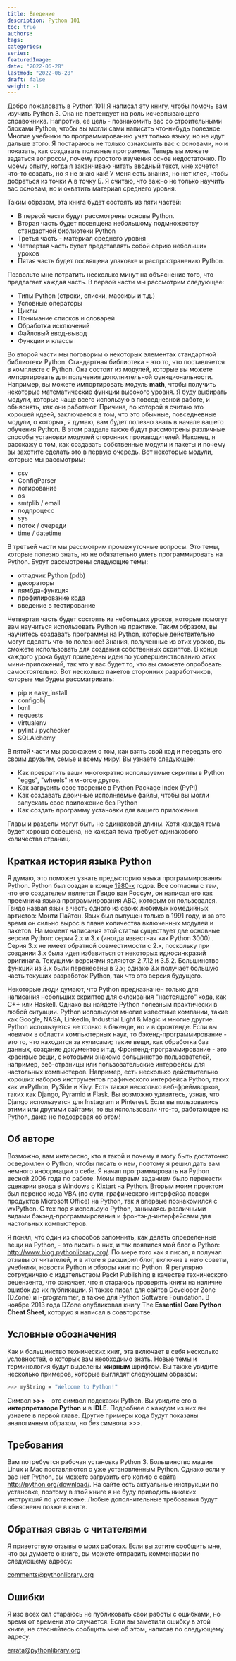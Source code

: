 ```yaml
---
title: Введение
description: Python 101
toc: true
authors:
tags:
categories:
series:
featuredImage:
date: "2022-06-28"
lastmod: "2022-06-28"
draft: false
weight: -1
---
```


Добро пожаловать в Python 101! Я написал эту книгу, чтобы помочь вам изучить Python 3. Она не претендует на роль исчерпывающего справочника. Напротив, ее цель - познакомить вас со строительными блоками Python, чтобы вы могли сами написать что-нибудь полезное. Многие учебники по программированию учат только языку, но не идут дальше этого. Я постараюсь не только ознакомить вас с основами, но и показать, как создавать полезные программы. Теперь вы можете задаться вопросом, почему простого изучения основ недостаточно. По моему опыту, когда я заканчиваю читать вводный текст, мне хочется что-то создать, но я не знаю как! У меня есть знания, но нет клея, чтобы добраться из точки А в точку Б. Я считаю, что важно не только научить вас основам, но и охватить материал среднего уровня.

Таким образом, эта книга будет состоять из пяти частей:

-  В первой части будут рассмотрены основы Python.
-  Вторая часть будет посвящена небольшому подмножеству стандартной библиотеки Python
-  Третья часть - материал среднего уровня
-  Четвертая часть будет представлять собой серию небольших уроков
-  Пятая часть будет посвящена упаковке и распространению Python.

Позвольте мне потратить несколько минут на объяснение того, что предлагает каждая часть. В первой части мы рассмотрим следующее:

-  Типы Python (строки, списки, массивы и т.д.)
-  Условные операторы
-  Циклы
-  Понимание списков и словарей
-  Обработка исключений
-  Файловый ввод-вывод
-  Функции и классы


Во второй части мы поговорим о некоторых элементах стандартной библиотеки Python. Стандартная библиотека - это то, что поставляется в комплекте с Python. Она состоит из модулей, которые вы можете импортировать для получения дополнительной функциональности. Например, вы можете импортировать модуль **math**, чтобы получить некоторые математические функции высокого уровня. Я буду выбирать модули, которые чаще всего использую в повседневной работе, и объяснять, как они работают. Причина, по которой я считаю это хорошей идеей, заключается в том, что это обычные, повседневные модули, о которых, я думаю, вам будет полезно знать в начале вашего обучения Python. В этом разделе также будут рассмотрены различные способы установки модулей сторонних производителей. Наконец, я расскажу о том, как создавать собственные модули и пакеты и почему вы захотите сделать это в первую очередь. Вот некоторые модули, которые мы рассмотрим:

-  csv
-  ConfigParser
-  логирование
-  os
-  smtplib / email
-  подпроцесс
-  sys
-  поток / очереди
-  time / datetime


В третьей части мы рассмотрим промежуточные вопросы. Это темы, которые полезно знать, но не обязательно уметь программировать на Python. Будут рассмотрены следующие темы:

-  отладчик Python (pdb)
-  декораторы
-  лямбда-функция
-  профилирование кода
-  введение в тестирование

Четвертая часть будет состоять из небольших уроков, которые помогут вам научиться использовать Python на практике. Таким образом, вы научитесь создавать программы на Python, которые действительно могут сделать что-то полезное! Знания, полученные из этих уроков, вы сможете использовать для создания собственных скриптов. В конце каждого урока будут приведены идеи по усовершенствованию этих мини-приложений, так что у вас будет то, что вы сможете опробовать самостоятельно. Вот несколько пакетов сторонних разработчиков, которые мы будем рассматривать:

-  pip и easy_install
-  configobj
-  lxml
-  requests
-  virtualenv
-  pylint / pychecker
-  SQLAlchemy


В пятой части мы расскажем о том, как взять свой код и передать его своим друзьям, семье и всему миру! Вы узнаете следующее:

-  Как превратить ваши многократно используемые скрипты в Python "eggs", "wheels" и многое другое.
-  Как загрузить свое творение в Python Package Index (PyPI)
-  Как создавать двоичные исполняемые файлы, чтобы вы могли запускать свое приложение без Python
-  Как создать программу установки для вашего приложения


Главы и разделы могут быть не одинаковой длины. Хотя каждая тема будет хорошо освещена, не каждая тема требует одинакового количества страниц.

## Краткая история языка Python

Я думаю, это поможет узнать предысторию языка программирования Python. Python был создан в конце [1980-х](http://www.artima.com/intv/pythonP.html) годов. Все согласны с тем, что его создателем является Гвидо ван Россум, он написал его как преемника языка программирования ABC, которым он пользовался. Гвидо назвал язык в честь одного из своих любимых комедийных артистов: Монти Пайтон. Язык был выпущен только в 1991 году, и за это время он сильно вырос в плане количества включенных модулей и пакетов. На момент написания этой статьи существует две основные версии Python: серия 2.x и 3.x (иногда известная как Python 3000) . Серия 3.x не имеет обратной совместимости с 2.x, поскольку при создании 3.x была идея избавиться от некоторых идиосинкразий оригинала. Текущими версиями являются 2.7.12 и 3.5.2. Большинство функций из 3.x были перенесены в 2.x; однако 3.x получает большую часть текущих разработок Python, так что это версия будущего.

Некоторые люди думают, что Python предназначен только для написания небольших скриптов для склеивания "настоящего" кода, как C++ или Haskell. Однако вы найдете Python полезным практически в любой ситуации. Python используют многие известные компании, такие как Google, NASA, LinkedIn, Industrial Light & Magic и многие другие. Python используется не только в бэкенде, но и в фронтенде. Если вы новичок в области компьютерных наук, то бэкенд-программирование - это то, что находится за кулисами; такие вещи, как обработка баз данных, создание документов и т.д. Фронтенд-программирование - это красивые вещи, с которыми знакомо большинство пользователей, например, веб-страницы или пользовательские интерфейсы для настольных компьютеров. Например, есть несколько действительно хороших наборов инструментов графического интерфейса Python, таких как wxPython, PySide и Kivy. Есть также несколько веб-фреймворков, таких как Django, Pyramid и Flask. Вы возможно удивитесь, узнав, что Django используется для Instagram и Pinterest. Если вы пользовались этими или другими сайтами, то вы использовали что-то, работающее на Python, даже не подозревая об этом!

## Об авторе

Возможно, вам интересно, кто я такой и почему я могу быть достаточно осведомлен о Python, чтобы писать о нем, поэтому я решил дать вам немного информации о себе. Я начал программировать на Python весной 2006 года по работе. Моим первым заданием было перенести сценарии входа в Windows с Kixtart на Python. Вторым моим проектом был перенос кода VBA (по сути, графического интерфейса поверх продуктов Microsoft Office) на Python, так я впервые познакомился с wxPython. С тех пор я использую Python, занимаясь различными видами бэкэнд-программирования и фронтэнд-интерфейсами для настольных компьютеров.

Я понял, что один из способов запомнить, как делать определенные вещи на Python, - это писать о них, и так появился мой блог о Python: http://www.blog.pythonlibrary.org/. По мере того как я писал, я получал отзывы от читателей, и в итоге я расширил блог, включив в него советы, учебники, новости Python и обзоры книг по Python. Я регулярно сотрудничаю с издательством Packt Publishing в качестве технического рецензента, что означает, что я стараюсь проверять книги на наличие ошибок до их публикации. Я также писал для сайтов Developer Zone (DZone) и i-programmer, а также для Python Software Foundation. В ноябре 2013 года DZone опубликовал книгу The **Essential Core Python Cheat Sheet**, которую я написал в соавторстве.

## Условные обозначения

Как и большинство технических книг, эта включает в себя несколько условностей, о которых вам необходимо знать. Новые темы и терминология будут выделены **жирным** шрифтом. Вы также увидите несколько примеров, которые выглядят следующим образом:

```sh
>>> myString = "Welcome to Python!"
```

Символ **>>>** - это символ подсказки Python. Вы увидите его в **интерпретаторе Python** и в **IDLE**. Подробнее о каждом из них вы узнаете в первой главе. Другие примеры кода будут показаны аналогичным образом, но без символа >>>.

## Требования

Вам потребуется рабочая установка Python 3. Большинство машин Linux и Mac поставляются с уже установленным Python. Однако если у вас нет Python, вы можете загрузить его копию с сайта http://python.org/download/. На сайте есть актуальные инструкции по установке, поэтому в этой книге я не буду приводить никаких инструкций по установке. Любые дополнительные требования будут объяснены позже в книге.

## Обратная связь с читателями

Я приветствую отзывы о моих работах. Если вы хотите сообщить мне, что вы думаете о книге, вы можете отправить комментарии по следующему адресу:

comments@pythonlibrary.org

## Ошибки

Я изо всех сил стараюсь не публиковать свои работы с ошибками, но время от времени это случается. Если вы заметили ошибку в этой книге, не стесняйтесь сообщить мне об этом, написав по следующему адресу:

errata@pythonlibrary.org
